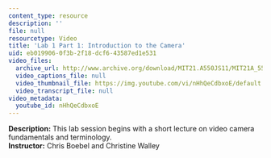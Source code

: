 ```yaml
---
content_type: resource
description: ''
file: null
resourcetype: Video
title: 'Lab 1 Part 1: Introduction to the Camera'
uid: eb019906-0f3b-2f18-dcf6-43587ed1e531
video_files:
  archive_url: http://www.archive.org/download/MIT21.A550JS11/MIT21A_550JS11_lab01_1_300k.mp4
  video_captions_file: null
  video_thumbnail_file: https://img.youtube.com/vi/nHhQeCdbxoE/default.jpg
  video_transcript_file: null
video_metadata:
  youtube_id: nHhQeCdbxoE
---
```


**Description:** This lab session begins with a short lecture on video camera fundamentals and terminology.  
**Instructor:** Chris Boebel and Christine Walley